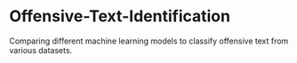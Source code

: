 # Offensive-Text-Identification
Comparing different machine learning models to classify offensive text from various datasets.
